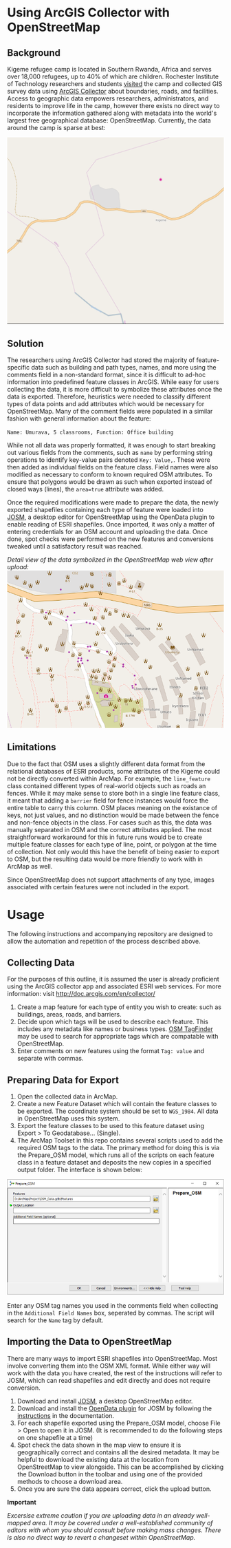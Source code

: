 # Using ArcGIS Collector with OpenStreetMap

## Background
Kigeme refugee camp is located in Southern Rwanda, Africa and serves over 18,000 refugees, up to 40% of which are children. Rochester Institute of Technology researchers and students [visited](https://www.rit.edu/news/story.php?id=54486) the camp and collected GIS survey data using [ArcGIS Collector](http://www.esri.com/products/collector-for-arcgis) about boundaries, roads, and facilities. Access to geographic data empowers researchers, administrators, and residents to improve life in the camp, however there exists no direct way to incorporate the information gathered along with metadata into the world's largest free geographical database: OpenStreetMap. Currently, the data around the camp is sparse at best:

![](https://github.com/kwm4385/ArcGIS_collector2OSM/raw/master/Screenshots/before.PNG)

## Solution
The researchers using ArcGIS Collector had stored the majority of feature-specific data such as building and path types, names, and more using the comments field in a non-standard format, since it is difficult to ad-hoc information into predefined feature classes in ArcGIS. While easy for users collecting the data, it is more difficult to symbolize these attributes once the data is exported. Therefore, heuristics were needed to classify different types of data points and add attributes which would be necessary for OpenStreetMap. Many of the comment fields were populated in a similar fashion with general information about the feature:

`Name: Umurava, 5 classrooms, Function: Office building`

While not all data was properly formatted, it was enough to start breaking out various fields from the comments, such as `name` by performing string operations to identify key-value pairs denoted `Key: Value,`. These were then added as individual fields on the feature class. Field names were also modified as necessary to conform to known required OSM attributes. To ensure that polygons would be drawn as such when exported instead of closed ways (lines), the `area=true` attribute was added. 

Once the required modifications were made to prepare the data, the newly exported shapefiles containing each type of feature were loaded into [JOSM](https://josm.openstreetmap.de/), a desktop editor for OpenStreetMap using the OpenData plugin to enable reading of ESRI shapefiles. Once imported, it was only a matter of entering credentials for an OSM account and uploading the data. Once done, spot checks were performed on the new features and conversions tweaked until a satisfactory result was reached.

*Detail view of the data symbolized in the OpenStreetMap web view after upload:*
![](https://github.com/kwm4385/ArcGIS_collector2OSM/raw/master/Screenshots/after.png)

## Limitations
Due to the fact that OSM uses a slightly different data format from the relational databases of ESRI products, some attributes of the Kigeme could not be directly converted within ArcMap. For example, the `line_feature` class contained different types of real-world objects such as roads an fences. While it may make sense to store both in a single line feature class, it meant that adding a `barrier` field for fence instances would force the entire table to carry this column. OSM places meaning on the existance of keys, not just values, and no distinction would be made between the fence and non-fence objects in the class. For cases such as this, the data was manually separated in OSM and the correct attributes applied. The most straightforward workaround for this in future runs would be to create multiple feature classes for each type of line, point, or polygon at the time of collection. Not only would this have the benefit of being easier to export to OSM, but the resulting data would be more friendly to work with in ArcMap as well.

Since OpenStreetMap does not support attachments of any type, images associated with certain features were not included in the export.

# Usage
The following instructions and accompanying repository are designed to allow the automation and repetition of the process described above. 

## Collecting Data
For the purposes of this outline, it is assumed the user is already proficient using the ArcGIS collector app and associated ESRI web services. For more information: visit http://doc.arcgis.com/en/collector/

1. Create a map feature for each type of entity you wish to create: such as buildings, areas, roads, and barriers.
2. Decide upon which tags will be used to describe each feature. This includes any metadata like names or business types. [OSM TagFinder](https://tagfinder.herokuapp.com/) may be used to search for appropriate tags which are compatable with OpenStreetMap. 
3. Enter comments on new features using the format `Tag: value` and separate with commas. 

## Preparing Data for Export
1. Open the collected data in ArcMap.
2. Create a new Feature Dataset which will contain the feature classes to be exported. The coordinate system should be set to `WGS_1984`. All data in OpenStreetMap uses this system.
3. Export the feature classes to be used to this feature dataset using Export > To Geodatabase... (Single).
4. The ArcMap Toolset in this repo contains several scripts used to add the required OSM tags to the data. The primary method for doing this is via the Prepare_OSM model, which runs all of the scripts on each feature class in a feature dataset and deposits the new copies in a specified output folder. The interface is shown below:

![](https://raw.githubusercontent.com/kwm4385/ArcGIS_collector2OSM/master/Screenshots/model_window.png)

Enter any OSM tag names you used in the comments field when collecting in the `Additional Field Names` box, seperated by commas. The script will search for the `Name` tag by default.

## Importing the Data to OpenStreetMap
There are many ways to import ESRI shapefiles into OpenStreetMap. Most involve converting them into the OSM XML format. While either way will work with the data you have created, the rest of the instructions will refer to JOSM, which can read shapefiles and edit directly and does not require conversion.
1. Download and install [JOSM](https://josm.openstreetmap.de/), a desktop OpenStreetMap editor.
2. Download and install the [OpenData plugin](https://wiki.openstreetmap.org/wiki/JOSM/Plugins/OpenData) for JOSM by following the [instructions](https://wiki.openstreetmap.org/wiki/JOSM/Plugins/OpenData#Installation) in the documentation.
3. For each shapefile exported using the Prepare_OSM model, choose File > Open to open it in JOSM. (It is recommended to do the following steps on one shapefile at a time)
4. Spot check the data shown in the map view to ensure it is geographically correct and contains all the desired metadata. It may be helpful to download the existing data at the location from OpenStreetMap to view alongside. This can be accomplished by clicking the Download button in the toolbar and using one of the provided methods to choose a download area. 
5. Once you are sure the data appears correct, click the upload button. 

**Important** 

*Excersise extreme caution if you are uploading data in an already well-mapped area. It may be covered under a well-established community of editors with whom you should consult before making mass changes. There is also no direct way to revert a changeset within OpenStreetMap.*
